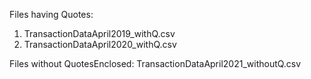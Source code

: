 Files having Quotes:
1. TransactionDataApril2019_withQ.csv
2. TransactionDataApril2020_withQ.csv

Files without QuotesEnclosed: 
TransactionDataApril2021_withoutQ.csv

